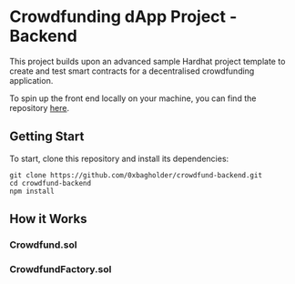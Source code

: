 # Crowdfunding dApp Project - Backend

This project builds upon an advanced sample Hardhat project template to create and test smart contracts for a decentralised crowdfunding application.

To spin up the front end locally on your machine, you can find the repository [here](https://github.com/0xbagholder/crowdfund-frontend).

## Getting Start

To start, clone this repository and install its dependencies:

```shell
git clone https://github.com/0xbagholder/crowdfund-backend.git
cd crowdfund-backend
npm install
```

## How it Works

### Crowdfund.sol


### CrowdfundFactory.sol

